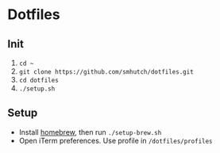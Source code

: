 # Dotfiles

## Init

1. `cd ~`
2. `git clone https://github.com/smhutch/dotfiles.git`
3. `cd dotfiles`
4. `./setup.sh`

## Setup

- Install [homebrew](https://brew.sh/), then run `./setup-brew.sh`
- Open iTerm preferences. Use profile in `/dotfiles/profiles`
